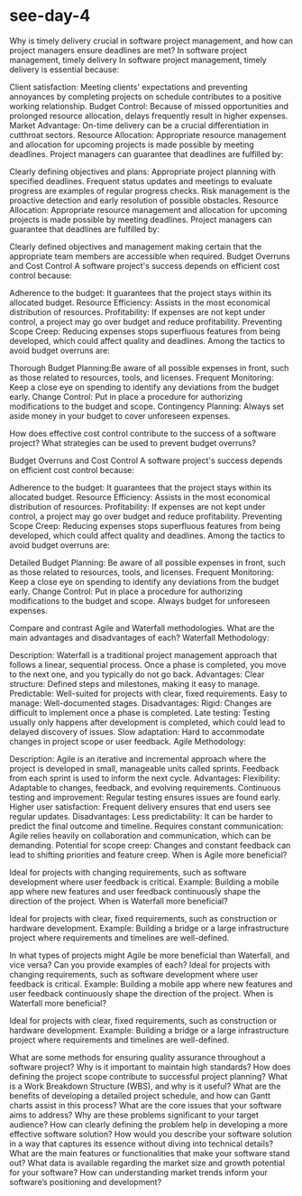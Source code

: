 # see-day-4 
Why is timely delivery crucial in software project management, and how can project managers ensure deadlines are met?
In software project management, timely delivery
 In software project management, timely delivery is essential because:

 Client satisfaction: Meeting clients' expectations and preventing annoyances by completing projects on schedule contributes to a positive working relationship.
 Budget Control: Because of missed opportunities and prolonged resource allocation, delays frequently result in higher expenses.
 Market Advantage: On-time delivery can be a crucial differentiation in cutthroat sectors.
 Resource Allocation: Appropriate resource management and allocation for upcoming projects is made possible by meeting deadlines.
 Project managers can guarantee that deadlines are fulfilled by:

 Clearly defining objectives and plans: Appropriate project planning with specified deadlines.
 Frequent status updates and meetings to evaluate progress are examples of regular progress checks.
 Risk management is the proactive detection and early resolution of possible obstacles.
 Resource Allocation: Appropriate resource management and allocation for upcoming projects is made possible by meeting deadlines.
 Project managers can guarantee that deadlines are fulfilled by:

 Clearly defined objectives and management  making certain that the appropriate team members are accessible when required.
 Budget Overruns and Cost Control
 A software project's success depends on efficient cost control because:

 Adherence to the budget: It guarantees that the project stays within its allocated budget.
 Resource Efficiency: Assists in the most economical distribution of resources.
 Profitability: If expenses are not kept under control, a project may go over budget and reduce profitability.
 Preventing Scope Creep: Reducing expenses stops superfluous features from being developed, which could affect quality and deadlines.
 Among the tactics to avoid budget overruns are:

 Thorough Budget Planning:Be aware of all possible expenses in front, such as those related to resources, tools, and licenses.
 Frequent Monitoring: Keep a close eye on spending to identify any deviations from the budget early.
 Change Control: Put in place a procedure for authorizing modifications to the budget and scope.
 Contingency Planning: Always set aside money in your budget to cover unforeseen expenses.

How does effective cost control contribute to the success of a software project? What strategies can be used to prevent budget overruns?

Budget Overruns and Cost Control
 A software project's success depends on efficient cost control because:

 Adherence to the budget: It guarantees that the project stays within its allocated budget.
 Resource Efficiency: Assists in the most economical distribution of resources.
 Profitability: If expenses are not kept under control, a project may go over budget and reduce profitability.
 Preventing Scope Creep: Reducing expenses stops superfluous features from being developed, which could affect quality and deadlines.
 Among the tactics to avoid budget overruns are:

 Detailed Budget Planning: Be aware of all possible expenses in front, such as those related to resources, tools, and licenses.
 Frequent Monitoring: Keep a close eye on spending to identify any deviations from the budget early.
 Change Control: Put in place a procedure for authorizing modifications to the budget and scope.
 Always budget for unforeseen expenses.
 
Compare and contrast Agile and Waterfall methodologies. What are the main advantages and disadvantages of each?
Waterfall Methodology:

Description: Waterfall is a traditional project management approach that follows a linear, sequential process. Once a phase is completed, you move to the next one, and you typically do not go back.
Advantages:
Clear structure: Defined steps and milestones, making it easy to manage.
Predictable: Well-suited for projects with clear, fixed requirements.
Easy to manage: Well-documented stages.
Disadvantages:
Rigid: Changes are difficult to implement once a phase is completed.
Late testing: Testing usually only happens after development is completed, which could lead to delayed discovery of issues.
Slow adaptation: Hard to accommodate changes in project scope or user feedback.
Agile Methodology:

Description: Agile is an iterative and incremental approach where the project is developed in small, manageable units called sprints. Feedback from each sprint is used to inform the next cycle.
Advantages:
Flexibility: Adaptable to changes, feedback, and evolving requirements.
Continuous testing and improvement: Regular testing ensures issues are found early.
Higher user satisfaction: Frequent delivery ensures that end users see regular updates.
Disadvantages:
Less predictability: It can be harder to predict the final outcome and timeline.
Requires constant communication: Agile relies heavily on collaboration and communication, which can be demanding.
Potential for scope creep: Changes and constant feedback can lead to shifting priorities and feature creep.
When is Agile more beneficial?

Ideal for projects with changing requirements, such as software development where user feedback is critical.
Example: Building a mobile app where new features and user feedback continuously shape the direction of the project.
When is Waterfall more beneficial?

Ideal for projects with clear, fixed requirements, such as construction or hardware development.
Example: Building a bridge or a large infrastructure project where requirements and timelines are well-defined.

In what types of projects might Agile be more beneficial than Waterfall, and vice versa? Can you provide examples of each?
Ideal for projects with changing requirements, such as software development where user feedback is critical.
Example: Building a mobile app where new features and user feedback continuously shape the direction of the project.
When is Waterfall more beneficial?

Ideal for projects with clear, fixed requirements, such as construction or hardware development.
Example: Building a bridge or a large infrastructure project where requirements and timelines are well-defined.


What are some methods for ensuring quality assurance throughout a software project? Why is it important to maintain high standards?
How does defining the project scope contribute to successful project planning? What is a Work Breakdown Structure (WBS), and why is it useful?
What are the benefits of developing a detailed project schedule, and how can Gantt charts assist in this process?
What are the core issues that your software aims to address? Why are these problems significant to your target audience?
How can clearly defining the problem help in developing a more effective software solution?
How would you describe your software solution in a way that captures its essence without diving into technical details?
What are the main features or functionalities that make your software stand out?
What data is available regarding the market size and growth potential for your software?
How can understanding market trends inform your software’s positioning and development?
